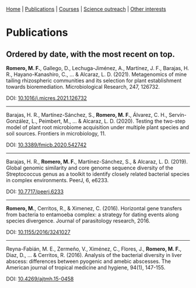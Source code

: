 [Home](https://miferg.github.io)
  | [Publications](https://miferg.github.io/publications)
  | [Courses](https://miferg.github.io/courses)
  | [Science outreach](https://miferg.github.io/outreach)
  | [Other interests](https://miferg.github.io/other)

# Publications

Ordered by date, with the most recent on top.
---

**Romero, M. F.**, Gallego, D., Lechuga-Jiménez, A., Martínez, J. F., Barajas, H. R., Hayano-Kanashiro, C., ... & Alcaraz, L. D. (2021). Metagenomics of mine tailing rhizospheric communities and its selection for plant establishment towards bioremediation. Microbiological Research, 247, 126732.

DOI: [10.1016/j.micres.2021.126732](https://doi.org/10.1016/j.micres.2021.126732)

---

Barajas, H. R., Martínez-Sánchez, S., **Romero, M. F.**, Álvarez, C. H., Servín-González, L., Peimbert, M., ... & Alcaraz, L. D. (2020). Testing the two-step model of plant root microbiome acquisition under multiple plant species and soil sources. Frontiers in microbiology, 11.

DOI: [10.3389/fmicb.2020.542742](https://doi.org/10.3389/fmicb.2020.542742)

---

Barajas, H. R., **Romero, M. F.**, Martínez-Sánchez, S., & Alcaraz, L. D. (2019). Global genomic similarity and core genome sequence diversity of the Streptococcus genus as a toolkit to identify closely related bacterial species in complex environments. PeerJ, 6, e6233.

DOI: [10.7717/peerj.6233](https://doi.org/10.7717/peerj.6233)

---

**Romero, M.**, Cerritos, R., & Ximenez, C. (2016). Horizontal gene transfers from bacteria to entamoeba complex: a strategy for dating events along species divergence. Journal of parasitology research, 2016.

DOI: [10.1155/2016/3241027](https://doi.org/10.1155/2016/3241027)

---

Reyna-Fabián, M. E., Zermeño, V., Ximénez, C., Flores, J., **Romero, M. F.**, Diaz, D., ... & Cerritos, R. (2016). Analysis of the bacterial diversity in liver abscess: differences between pyogenic and amebic abscesses. The American journal of tropical medicine and hygiene, 94(1), 147-155.

DOI: [10.4269/ajtmh.15-0458](https://doi.org/10.4269/ajtmh.15-0458)

